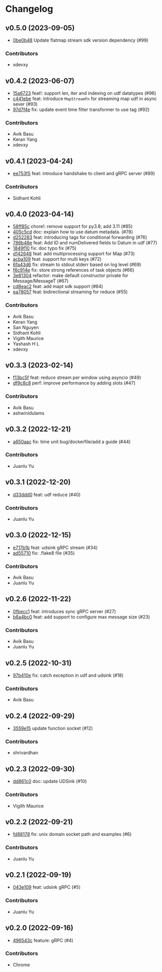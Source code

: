 # Changelog

## v0.5.0 (2023-09-05)

 * [0be0b48](https://github.com/numaproj/numaflow-python/commit/0be0b486cec372f1577bde31d7ec031c45a321e8) Update flatmap stream sdk version dependency (#99)

### Contributors

 * xdevxy

## v0.4.2 (2023-06-07)

 * [15a6723](https://github.com/numaproj/numaflow-python/commit/15a6723a71070cf9bab583fe2ef0ddb5a800b097) feat!: support len, iter and indexing on udf datatypes (#96)
 * [c441ebe](https://github.com/numaproj/numaflow-python/commit/c441ebedfdd3880619cb6a2cef0889b3b92e6473) feat: introduce `MapStreamFn` for streaming map udf in async sever (#93)
 * [97d7f4e](https://github.com/numaproj/numaflow-python/commit/97d7f4efdcc0ae759df2a3d28b7c22253b4f33b8) fix: update event time filter transformer to use tag (#92)

### Contributors

 * Avik Basu
 * Keran Yang
 * xdevxy

## v0.4.1 (2023-04-24)

 * [ee753f5](https://github.com/numaproj/numaflow-python/commit/ee753f5074d135fd596b8957402f25f68f788bc6) feat: introduce handshake to client and gRPC server (#89)

### Contributors

 * Sidhant Kohli

## v0.4.0 (2023-04-14)

 * [58ff85c](https://github.com/numaproj/numaflow-python/commit/58ff85caad698342aaaf4b71d19720d13251de1c) chore!: remove support for py3.8; add 3.11 (#85)
 * [405c5cd](https://github.com/numaproj/numaflow-python/commit/405c5cd01023bc71370058bca2ab0734aec6b2e5) doc: explain how to use datum metadata. (#78)
 * [d252283](https://github.com/numaproj/numaflow-python/commit/d2522835a3db06aea536e90397da4bb8f4740ba8) feat: introducing tags for conditional forwarding (#76)
 * [786b48e](https://github.com/numaproj/numaflow-python/commit/786b48e06039a238820b29f711f416c9fe0e229a) feat: Add ID and numDelivered fields to Datum in udf (#77)
 * [1849f10](https://github.com/numaproj/numaflow-python/commit/1849f103c3fe53b8c0dd814e3335784efe0ad344) fix: doc typo fix (#75)
 * [d142648](https://github.com/numaproj/numaflow-python/commit/d142648f7cbeb3b816d7b30267bf3a0f4d5c4366) feat: add multiprocessing support for Map  (#73)
 * [acba109](https://github.com/numaproj/numaflow-python/commit/acba1090060a6cffc0071d4d9ff8bb659b225eba) feat: support for multi keys (#72)
 * [6fa43d6](https://github.com/numaproj/numaflow-python/commit/6fa43d6b620daf3f8661bfd732648a0ccd839a0c) fix: stream to stdout stderr based on log level (#69)
 * [f6c914e](https://github.com/numaproj/numaflow-python/commit/f6c914e056b2bb4d3f1bd97888ab44b5fe2055c2) fix: store strong references of task objects  (#66)
 * [3e81304](https://github.com/numaproj/numaflow-python/commit/3e81304e03d15c371e34ff2d188d35d6f0a80bac) refactor: make default constructor private for Message/MessageT (#67)
 * [cd8eac2](https://github.com/numaproj/numaflow-python/commit/cd8eac2a9f6d79f078c81b34948819cc1414d52b) feat: add mapt sdk support (#64)
 * [ea78057](https://github.com/numaproj/numaflow-python/commit/ea78057f02872976ba815280aba6d7f3373919c3) feat: bidirectional streaming for reduce (#55)

### Contributors

 * Avik Basu
 * Keran Yang
 * San Nguyen
 * Sidhant Kohli
 * Vigith Maurice
 * Yashash H L
 * xdevxy

## v0.3.3 (2023-02-14)

 * [f13bc5f](https://github.com/numaproj/numaflow-python/commit/f13bc5fd124c7c8141e37d93399e013771af09ea) feat: reduce stream per window using asyncio (#49)
 * [df9c8c8](https://github.com/numaproj/numaflow-python/commit/df9c8c89d9bfa5f7f934c1f8132cb202bc27e6e2) perf: improve performance by adding slots (#47)

### Contributors

 * Avik Basu
 * ashwinidulams

## v0.3.2 (2022-12-21)

 * [a650aac](https://github.com/numaproj/numaflow-python/commit/a650aacf86b5d18f8f84ba75be2b9adf3e6dacdc) fix: time unit bug/dockerfile/add a guide (#44)

### Contributors

 * Juanlu Yu

## v0.3.1 (2022-12-20)

 * [d33ddd0](https://github.com/numaproj/numaflow-python/commit/d33ddd0ccb6725b711c16f8a744e027767c26c1d) feat: udf reduce (#40)

### Contributors

 * Juanlu Yu

## v0.3.0 (2022-12-15)

 * [e717b1b](https://github.com/numaproj/numaflow-python/commit/e717b1ba5ecda7fde218177d2f78fa550cd8305f) feat: udsink gRPC stream (#34)
 * [ad55710](https://github.com/numaproj/numaflow-python/commit/ad5571052b3857377d7b920c6fe0bf89fdb76c58) fix: .flake8 file (#35)

### Contributors

 * Avik Basu
 * Juanlu Yu

## v0.2.6 (2022-11-22)

 * [0fbecc1](https://github.com/numaproj/numaflow-python/commit/0fbecc13a2ae48636d5454664b072534b02160a0) feat: introduces sync gRPC server  (#27)
 * [b6a4bc0](https://github.com/numaproj/numaflow-python/commit/b6a4bc009035d52dd177079808c708b925fcfc3f) feat: add support to configure max message size (#23)

### Contributors

 * Avik Basu
 * Juanlu Yu

## v0.2.5 (2022-10-31)

 * [97b410e](https://github.com/numaproj/numaflow-python/commit/97b410ecc09a52ca668e1c265f4b73822151ba49) fix: catch exception in udf and udsink (#18)

### Contributors

 * Avik Basu

## v0.2.4 (2022-09-29)

 * [3559e15](https://github.com/numaproj/numaflow-python/commit/3559e15622e0cbb7d16140f7bba5101791f323bf) update function socket (#12)

### Contributors

 * shrivardhan

## v0.2.3 (2022-09-30)

 * [dd861c0](https://github.com/numaproj/numaflow-python/commit/dd861c060bdd0c103a00b94e1544569cf46f9591) doc: update UDSink (#10)

### Contributors

 * Vigith Maurice

## v0.2.2 (2022-09-21)

 * [fd88178](https://github.com/numaproj/numaflow-python/commit/fd881788667bbf99b8592b5d6b29df7426697f58) fix: unix domain socket path and examples (#6)

### Contributors

 * Juanlu Yu

## v0.2.1 (2022-09-19)

 * [043e109](https://github.com/numaproj/numaflow-python/commit/043e1091f65edf6eecef6acc63b079294db5f2c1) feat: udsink gRPC (#5)

### Contributors

 * Juanlu Yu

## v0.2.0 (2022-09-16)

 * [496543c](https://github.com/numaproj/numaflow-python/commit/496543c787eb447d8c28b5ee881669a01e0bdab4) feature: gRPC (#4)

### Contributors

 * Chrome


